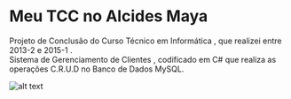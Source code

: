 # Meu TCC no Alcides Maya
Projeto de Conclusão do Curso Técnico em Informática , que realizei entre 2013-2 e 2015-1 .<br>
Sistema de Gerenciamento de Clientes , codificado em C# que realiza as operações C.R.U.D no Banco de Dados MySQL.

![alt text](https://raw.githubusercontent.com/csramos1980/tcc-alcides-maya/master/Print%20PFCShrap%20(1).jpg)

